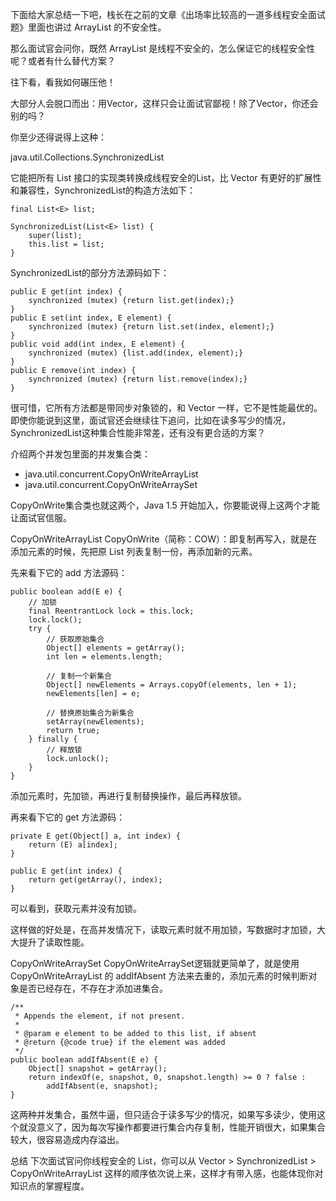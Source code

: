 下面给大家总结一下吧，栈长在之前的文章《出场率比较高的一道多线程安全面试题》里面也讲过 ArrayList 的不安全性。

那么面试官会问你，既然 ArrayList 是线程不安全的，怎么保证它的线程安全性呢？或者有什么替代方案？

往下看，看我如何碾压他！

大部分人会脱口而出：用Vector，这样只会让面试官鄙视！除了Vector，你还会别的吗？

你至少还得说得上这种：

java.util.Collections.SynchronizedList

它能把所有 List 接口的实现类转换成线程安全的List，比 Vector 有更好的扩展性和兼容性，SynchronizedList的构造方法如下：
```  
final List<E> list;

SynchronizedList(List<E> list) {
    super(list);
    this.list = list;
}
```  
SynchronizedList的部分方法源码如下：
```  
public E get(int index) {
    synchronized (mutex) {return list.get(index);}
}
public E set(int index, E element) {
    synchronized (mutex) {return list.set(index, element);}
}
public void add(int index, E element) {
    synchronized (mutex) {list.add(index, element);}
}
public E remove(int index) {
    synchronized (mutex) {return list.remove(index);}
}
```  
很可惜，它所有方法都是带同步对象锁的，和 Vector 一样，它不是性能最优的。即使你能说到这里，面试官还会继续往下追问，比如在读多写少的情况，SynchronizedList这种集合性能非常差，还有没有更合适的方案？

介绍两个并发包里面的并发集合类：

* java.util.concurrent.CopyOnWriteArrayList
* java.util.concurrent.CopyOnWriteArraySet

CopyOnWrite集合类也就这两个，Java 1.5 开始加入，你要能说得上这两个才能让面试官信服。

CopyOnWriteArrayList
CopyOnWrite（简称：COW）：即复制再写入，就是在添加元素的时候，先把原 List 列表复制一份，再添加新的元素。

先来看下它的 add 方法源码：
```  
public boolean add(E e) {
    // 加锁
    final ReentrantLock lock = this.lock;
    lock.lock();
    try {
        // 获取原始集合
        Object[] elements = getArray();
        int len = elements.length;

        // 复制一个新集合
        Object[] newElements = Arrays.copyOf(elements, len + 1);
        newElements[len] = e;

        // 替换原始集合为新集合
        setArray(newElements);
        return true;
    } finally {
        // 释放锁
        lock.unlock();
    }
}
```  
添加元素时，先加锁，再进行复制替换操作，最后再释放锁。

再来看下它的 get 方法源码：
```  
private E get(Object[] a, int index) {
    return (E) a[index];
}

public E get(int index) {
    return get(getArray(), index);
}
```  
可以看到，获取元素并没有加锁。

这样做的好处是，在高并发情况下，读取元素时就不用加锁，写数据时才加锁，大大提升了读取性能。

CopyOnWriteArraySet
CopyOnWriteArraySet逻辑就更简单了，就是使用 CopyOnWriteArrayList 的 addIfAbsent 方法来去重的，添加元素的时候判断对象是否已经存在，不存在才添加进集合。
```  
/**
 * Appends the element, if not present.
 *
 * @param e element to be added to this list, if absent
 * @return {@code true} if the element was added
 */
public boolean addIfAbsent(E e) {
    Object[] snapshot = getArray();
    return indexOf(e, snapshot, 0, snapshot.length) >= 0 ? false :
        addIfAbsent(e, snapshot);
}
```  
这两种并发集合，虽然牛逼，但只适合于读多写少的情况，如果写多读少，使用这个就没意义了，因为每次写操作都要进行集合内存复制，性能开销很大，如果集合较大，很容易造成内存溢出。

总结
下次面试官问你线程安全的 List，你可以从 Vector > SynchronizedList > CopyOnWriteArrayList 这样的顺序依次说上来，这样才有带入感，也能体现你对知识点的掌握程度。
